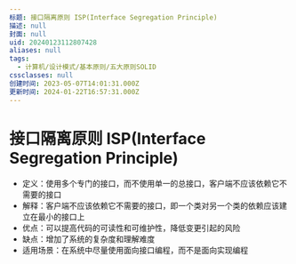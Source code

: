 ```yaml
---
标题: 接口隔离原则 ISP(Interface Segregation Principle)
描述: null
封面: null
uid: 20240123112807428
aliases: null
tags:
  - 计算机/设计模式/基本原则/五大原则SOLID
cssclasses: null
创建时间: 2023-05-07T14:01:31.000Z
更新时间: 2024-01-22T16:57:31.000Z
---
```


# 接口隔离原则 ISP(Interface Segregation Principle)

- 定义：使用多个专门的接口，而不使用单一的总接口，客户端不应该依赖它不需要的接口
- 解释：客户端不应该依赖它不需要的接口，即一个类对另一个类的依赖应该建立在最小的接口上
- 优点：可以提高代码的可读性和可维护性，降低变更引起的风险
- 缺点：增加了系统的复杂度和理解难度
- 适用场景：在系统中尽量使用面向接口编程，而不是面向实现编程
